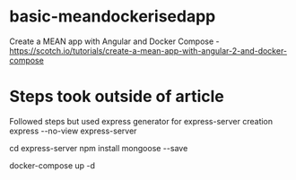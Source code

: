 # basic-meandockerisedapp
Create a MEAN app with Angular and Docker Compose - https://scotch.io/tutorials/create-a-mean-app-with-angular-2-and-docker-compose

# Steps took outside of article
Followed steps but used express generator for express-server creation
express --no-view express-server

cd express-server
npm install mongoose --save

docker-compose up -d